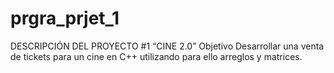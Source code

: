 # prgra_prjet_1
DESCRIPCIÓN DEL PROYECTO #1  “CINE 2.0” Objetivo  Desarrollar una venta de tickets para un cine en C++ utilizando para ello arreglos y matrices.
